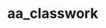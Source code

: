 # aa_classwork







































































































































































